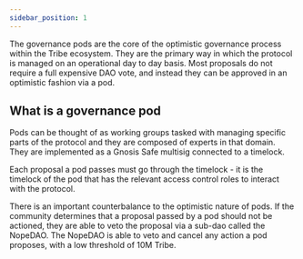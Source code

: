 ```yaml
---
sidebar_position: 1
---
```


The governance pods are the core of the optimistic governance process within the Tribe ecosystem. They are the primary way in which the protocol is managed on an operational day to day basis. Most proposals do not require a full expensive DAO vote, and instead they can be approved in an optimistic fashion via a pod.

## What is a governance pod
Pods can be thought of as working groups tasked with managing specific parts of the protocol and they are composed of experts in that domain. They are implemented as a Gnosis Safe multisig connected to a timelock. 

Each proposal a pod passes must go through the timelock - it is the timelock of the pod that has the relevant access control roles to interact with the protocol. 

There is an important counterbalance to the optimistic nature of pods. If the community determines that a proposal passed by a pod should not be actioned, they are able to veto the proposal via a sub-dao called the NopeDAO. The NopeDAO is able to veto and cancel any action a pod proposes, with a low threshold of 10M Tribe. 
